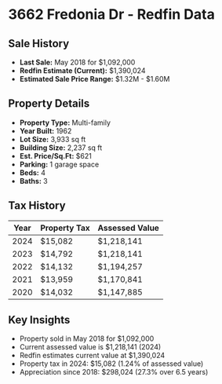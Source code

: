 # 3662 Fredonia Dr - Redfin Data

## Sale History
- **Last Sale:** May 2018 for $1,092,000
- **Redfin Estimate (Current):** $1,390,024
- **Estimated Sale Price Range:** $1.32M - $1.60M

## Property Details
- **Property Type:** Multi-family
- **Year Built:** 1962
- **Lot Size:** 3,933 sq ft
- **Building Size:** 2,237 sq ft
- **Est. Price/Sq.Ft:** $621
- **Parking:** 1 garage space
- **Beds:** 4
- **Baths:** 3

## Tax History
| Year | Property Tax | Assessed Value |
|------|--------------|----------------|
| 2024 | $15,082 | $1,218,141 |
| 2023 | $14,792 | $1,218,141 |
| 2022 | $14,132 | $1,194,257 |
| 2021 | $13,959 | $1,170,841 |
| 2020 | $14,032 | $1,147,885 |

## Key Insights
- Property sold in May 2018 for $1,092,000
- Current assessed value is $1,218,141 (2024)
- Redfin estimates current value at $1,390,024
- Property tax in 2024: $15,082 (1.24% of assessed value)
- Appreciation since 2018: $298,024 (27.3% over 6.5 years)

